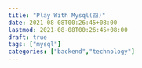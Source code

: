 ```yaml
---
title: "Play With Mysql(四)"
date: 2021-08-08T00:26:45+08:00
lastmod: 2021-08-08T00:26:45+08:00
draft: true
tags: ["mysql"]
categories: ["backend","technology"]
---
```

